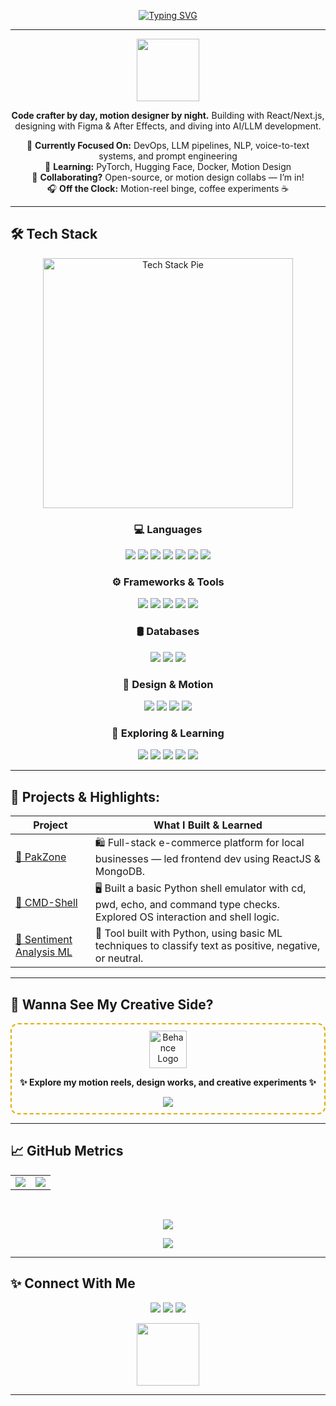 <!-- Typing Animation -->
<p align="center">
  <a href="https://github.com/AamnaKhan-Dev">
    <img 
      src="https://readme-typing-svg.demolab.com?font=Fira+Code&size=28&pause=1000&color=E1AD01&center=true&vCenter=true&width=850&lines=Hi%2C+I%27m+Aamna+Khan+-+CS+Senior+@+NUST;Frontend+Developer+%7C+Motion+Designer;AI+%26+LLM+Explorer+%7C+Visual+Thinker" alt="Typing SVG" 
    />
  </a>
</p>

---

<div align="center">
  
<img src="https://media3.giphy.com/media/v1.Y2lkPTc5MGI3NjExc2o5anJiZDE0aXVzbW10Z2U4a2I5a2JuOThiYmNuYnpvc3I3MTEwcCZlcD12MV9pbnRlcm5hbF9naWZfYnlfaWQmY3Q9cw/dqcUD8OJFtTFj8yND1/giphy.gif" width="100">

**Code crafter by day, motion designer by night.** Building with React/Next.js, designing with Figma & After Effects, and diving into AI/LLM development.

🔭 **Currently Focused On:** DevOps, LLM pipelines, NLP, voice-to-text systems, and prompt engineering  
🌱 **Learning:** PyTorch, Hugging Face, Docker, Motion Design  
🤝 **Collaborating?** Open-source, or motion design collabs — I’m in!  
🎧 **Off the Clock:** Motion-reel binge, coffee experiments ☕

</div>

---

## 🛠 Tech Stack

<p align="center">
  <img src="https://raw.githubusercontent.com/AamnaKhan-Dev/AamnaKhan-Dev/main/techstack-pie.gif" alt="Tech Stack Pie" width="400"/>
</p>

<div align="center">

### 💻 Languages  
<img src="https://img.shields.io/badge/Java-007396?style=for-the-badge&logo=java&logoColor=white"/>
<img src="https://img.shields.io/badge/C-00599C?style=for-the-badge&logo=c&logoColor=white"/>
<img src="https://img.shields.io/badge/C++-00599C?style=for-the-badge&logo=c%2B%2B&logoColor=white"/>
<img src="https://img.shields.io/badge/Python-3776AB?style=for-the-badge&logo=python&logoColor=white"/>
<img src="https://img.shields.io/badge/JavaScript-F7DF1E?style=for-the-badge&logo=javascript&logoColor=black"/>
<img src="https://img.shields.io/badge/SQL-4479A1?style=for-the-badge&logo=postgresql&logoColor=white"/>
<img src="https://img.shields.io/badge/Shell_Scripting-89e051?style=for-the-badge&logo=gnu-bash&logoColor=black"/>

<br/>

### ⚙️ Frameworks & Tools  
<img src="https://img.shields.io/badge/React-20232A?style=for-the-badge&logo=react&logoColor=61DAFB"/>
<img src="https://img.shields.io/badge/Next.js-000000?style=for-the-badge&logo=nextdotjs&logoColor=white"/>
<img src="https://img.shields.io/badge/TailwindCSS-38B2AC?style=for-the-badge&logo=tailwind-css&logoColor=white"/>
<img src="https://img.shields.io/badge/GitHub%20Actions-2088FF?style=for-the-badge&logo=github-actions&logoColor=white"/>
<img src="https://img.shields.io/badge/Docker-2496ED?style=for-the-badge&logo=docker&logoColor=white"/>

<br/>

### 🛢️ Databases  
<img src="https://img.shields.io/badge/PostgreSQL-336791?style=for-the-badge&logo=postgresql&logoColor=white"/>
<img src="https://img.shields.io/badge/MongoDB-47A248?style=for-the-badge&logo=mongodb&logoColor=white"/>
<img src="https://img.shields.io/badge/MySQL-4479A1?style=for-the-badge&logo=mysql&logoColor=white"/>

<br/>

### 🎨 Design & Motion  
<img src="https://img.shields.io/badge/After%20Effects-9999FF?style=for-the-badge&logo=adobeaftereffects&logoColor=white"/>
<img src="https://img.shields.io/badge/Illustrator-FF9A00?style=for-the-badge&logo=adobeillustrator&logoColor=white"/>
<img src="https://img.shields.io/badge/Figma-F24E1E?style=for-the-badge&logo=figma&logoColor=white"/>
<img src="https://img.shields.io/badge/Canva-00C4CC?style=for-the-badge&logo=canva&logoColor=white"/>

<br/>

### 🤖 Exploring & Learning  
<img src="https://img.shields.io/badge/HuggingFace-FCC72C?style=for-the-badge&logo=huggingface&logoColor=black"/>
<img src="https://img.shields.io/badge/PyTorch-EE4C2C?style=for-the-badge&logo=pytorch&logoColor=white"/>
<img src="https://img.shields.io/badge/LLMs-%F0%9F%A4%96-blue?style=for-the-badge"/>
<img src="https://img.shields.io/badge/DevOps-0A0A0A?style=for-the-badge&logo=azuredevops&logoColor=00FFE0"/>
<img src="https://img.shields.io/badge/OpenAI_API-412991?style=for-the-badge&logo=openai&logoColor=white"/>


</div>

---

## 🚀 Projects & Highlights:


| Project | What I Built & Learned |
|--------|-------------------------|
| [🔗 PakZone](https://github.com/AamnaKhan-Dev/PakZone) | 🛍️ Full-stack e-commerce platform for local businesses — led frontend dev using ReactJS & MongoDB. |
| [🔗 CMD-Shell](https://github.com/AamnaKhan-Dev/CMD-Shell) | 🖥️ Built a basic Python shell emulator with cd, pwd, echo, and command type checks. Explored OS interaction and shell logic. |
| [🔗 Sentiment Analysis ML](https://github.com/AamnaKhan-Dev/Sentiment-Analysis-ML) | 🧠 Tool built with Python, using basic ML techniques to classify text as positive, negative, or neutral. |

---

## 🎨 Wanna See My Creative Side?

<div align="center" style="padding: 10px; border: 2px dashed #E1AD01; border-radius: 12px; max-width: 500px; margin: auto;">
  <img src="https://img.icons8.com/color/96/behance.png" width="60" alt="Behance Logo"/>
  <p><strong>✨ Explore my motion reels, design works, and creative experiments ✨</strong></p>
  <a href="https://www.behance.net/aamna_khan">
    <img src="https://img.shields.io/badge/Visit%20My%20Behance-1769FF?style=for-the-badge&logo=behance&logoColor=white"/>
  </a>
</div>

---

## 📈 GitHub Metrics

<table align="center">
  <tr>
    <td>
      <img src="https://github-readme-stats.vercel.app/api?username=AamnaKhan-Dev&show_icons=true&theme=radical&title_color=00ffe0&icon_color=00ffe0&text_color=ffffff&bg_color=0d1117" />
    </td>
    <td>
      <img src="https://github-readme-stats.vercel.app/api/top-langs/?username=AamnaKhan-Dev&layout=compact&theme=radical&title_color=00ffe0&text_color=ffffff&bg_color=0d1117" />
    </td>
  </tr>
</table>
<br/>

<p align="center">
  <img src="https://streak-stats.demolab.com?user=AamnaKhan-Dev&hide_border=false&background=0D1117&ring=00ffe0&fire=E1AD01&currStreakLabel=E1AD01&currStreakNum=E1AD01&sideNums=00ffe0&sideLabels=ffffff&dates=cccccc" />
</p>

<!-- Activity Graph -->
<p align="center">
  <img src="https://github-readme-activity-graph.vercel.app/graph?username=AamnaKhan-Dev&bg_color=0d1117&color=00ffe0&line=00ffe0&point=ffffff&area=true&hide_border=true" />
</p>

---

## ✨ Connect With Me

<p align="center">
  <a href="mailto:aamkhan512@gmail.com"><img src="https://img.shields.io/badge/Email-D14836?style=for-the-badge&logo=gmail&logoColor=white"/></a>
  <a href="https://www.linkedin.com/in/aamna-khan-b56866352/"><img src="https://img.shields.io/badge/LinkedIn-0077B5?style=for-the-badge&logo=linkedin&logoColor=white"/></a>
  <a href="https://github.com/AamnaKhan-Dev"><img src="https://img.shields.io/badge/GitHub-181717?style=for-the-badge&logo=github&logoColor=white"/></a>
</p>

<div align="center">
  <img src="https://media.giphy.com/media/v1.Y2lkPWVjZjA1ZTQ3dWN3Z3l2bmw1dXhlMGFhZDFnenJuN3hoOXhkbndnY2Fhd3kwMG9yMCZlcD12MV9zdGlja2Vyc19zZWFyY2gmY3Q9cw/WEwkj07pcVlS/giphy.gif" width="100">
</div>

---

